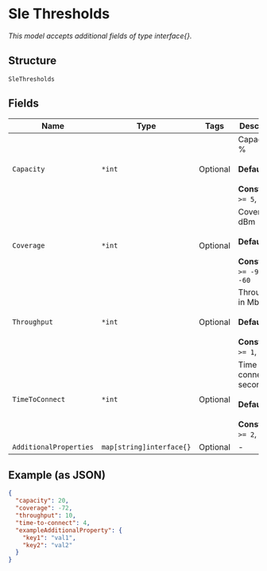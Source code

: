
# Sle Thresholds

*This model accepts additional fields of type interface{}.*

## Structure

`SleThresholds`

## Fields

| Name | Type | Tags | Description |
|  --- | --- | --- | --- |
| `Capacity` | `*int` | Optional | Capacity, in %<br><br>**Default**: `20`<br><br>**Constraints**: `>= 5`, `<= 50` |
| `Coverage` | `*int` | Optional | Coverage, in dBm<br><br>**Default**: `-72`<br><br>**Constraints**: `>= -90`, `<= -60` |
| `Throughput` | `*int` | Optional | Throughput, in Mbps<br><br>**Default**: `10`<br><br>**Constraints**: `>= 1`, `<= 100` |
| `TimeToConnect` | `*int` | Optional | Time to connect, in seconds<br><br>**Default**: `4`<br><br>**Constraints**: `>= 2`, `<= 10` |
| `AdditionalProperties` | `map[string]interface{}` | Optional | - |

## Example (as JSON)

```json
{
  "capacity": 20,
  "coverage": -72,
  "throughput": 10,
  "time-to-connect": 4,
  "exampleAdditionalProperty": {
    "key1": "val1",
    "key2": "val2"
  }
}
```

